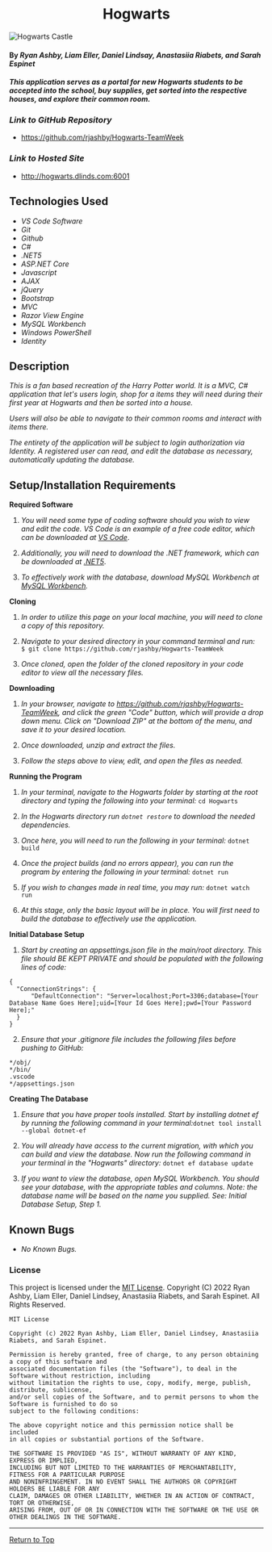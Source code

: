 <h1 align="center">Hogwarts</h1>

![Hogwarts Castle](https://static.onecms.io/wp-content/uploads/sites/6/2018/07/hogwarts1-2000.jpg)

#### By _**Ryan Ashby, Liam Eller, Daniel Lindsay, Anastasiia Riabets, and Sarah Espinet**_ 

#### _This application serves as a portal for new Hogwarts students to be accepted into the school, buy supplies, get sorted into the respective houses, and explore their common room._

### _Link to GitHub Repository_

* https://github.com/rjashby/Hogwarts-TeamWeek

### _Link to Hosted Site_

* http://hogwarts.dlinds.com:6001

## Technologies Used 

* _VS Code Software_
* _Git_
* _Github_
* _C#_
* _.NET5_
* _ASP.NET Core_
* _Javascript_
* _AJAX_
* _jQuery_
* _Bootstrap_
* _MVC_
* _Razor View Engine_
* _MySQL Workbench_
* _Windows PowerShell_
* _Identity_

## Description 

_This is a fan based recreation of the Harry Potter world. It is a MVC, C# application that let's users login, shop for a items they will need during their first year at Hogwarts and then be sorted into a house._

_Users will also be able to navigate to their common rooms and interact with items there._

_The entirety of the application will be subject to login authorization via Identity. A registered user can read, and edit the database as necessary, automatically updating the database._
 
## Setup/Installation Requirements 

**Required Software**

1) _You will need some type of coding software should you wish to view and edit the code. VS Code is an example of a free code editor, which can be downloaded at [VS Code](https://code.visualstudio.com/)_.

2) _Additionally, you will need to download the .NET framework, which can be downloaded at [.NET5](https://dotnet.microsoft.com/en-us/download/dotnet/5.0)_.

3) _To effectively work with the database, download MySQL Workbench at [MySQL Workbench](https://dev.mysql.com/downloads/workbench/)._


**Cloning**

1) _In order to utilize this page on your local machine, you will need to clone a copy of this repository._

2) _Navigate to your desired directory in your command terminal and run:_ ``` $ git clone https://github.com/rjashby/Hogwarts-TeamWeek```

3) _Once cloned, open the folder of the cloned repository in your code editor to view all the necessary files._


**Downloading**

1) _In your browser, navigate to https://github.com/rjashby/Hogwarts-TeamWeek, and click the green "Code" button, which will provide a drop down menu. Click on "Download ZIP" at the bottom of the menu, and save it to your desired location._

2) _Once downloaded, unzip and extract the files._

3) _Follow the steps above to view, edit, and open the files as needed._


**Running the Program**

1) _In your terminal, navigate to the Hogwarts folder by starting at the root directory and typing the following into your terminal:_ ```cd Hogwarts```

2) _In the Hogwarts directory run ```dotnet restore``` to download the needed dependencies._

3) _Once here, you will need to run the following in your terminal:_ ```dotnet build```

4) _Once the project builds (and no errors appear), you can run the program by entering the following in your terminal:_ ```dotnet run```

5) _If you wish to changes made in real time, you may run:_ ```dotnet watch run```

6) _At this stage, only the basic layout will be in place. You will first need to build the database to effectively use the application._


**Initial Database Setup** 

1) _Start by creating an appsettings.json file in the main/root directory. This file should BE KEPT PRIVATE and should be populated with the following lines of code:_

```
{
  "ConnectionStrings": {
      "DefaultConnection": "Server=localhost;Port=3306;database=[Your Database Name Goes Here];uid=[Your Id Goes Here];pwd=[Your Password Here];"
  }
}
```
2) _Ensure that your .gitignore file includes the following files before pushing to GitHub:_

``` 
*/obj/
*/bin/
.vscode
*/appsettings.json
```

**Creating The Database**

1) _Ensure that you have proper tools installed. Start by installing dotnet ef by running the following command in your terminal:_```dotnet tool install --global dotnet-ef```

2) _You will already have access to the current migration, with which you can build and view the database. Now run the following command in your terminal in the "Hogwarts" directory:_ ```dotnet ef database update```

3) _If you want to view the database, open MySQL Workbench. You should see your database, with the appropriate tables and columns. Note: the database name will be based on the name you supplied. See: Initial Database Setup, Step 1._

## Known Bugs 

* _No Known Bugs._  

### License

This project is licensed under the [MIT License](https://opensource.org/licenses/MIT). Copyright (C) 2022 Ryan Ashby, Liam Eller, Daniel Lindsey, Anastasiia Riabets, and Sarah Espinet. All Rights Reserved.

```
MIT License

Copyright (c) 2022 Ryan Ashby, Liam Eller, Daniel Lindsey, Anastasiia Riabets, and Sarah Espinet.

Permission is hereby granted, free of charge, to any person obtaining a copy of this software and 
associated documentation files (the "Software"), to deal in the Software without restriction, including 
without limitation the rights to use, copy, modify, merge, publish, distribute, sublicense, 
and/or sell copies of the Software, and to permit persons to whom the Software is furnished to do so 
subject to the following conditions:

The above copyright notice and this permission notice shall be included 
in all copies or substantial portions of the Software.

THE SOFTWARE IS PROVIDED "AS IS", WITHOUT WARRANTY OF ANY KIND, EXPRESS OR IMPLIED, 
INCLUDING BUT NOT LIMITED TO THE WARRANTIES OF MERCHANTABILITY, FITNESS FOR A PARTICULAR PURPOSE 
AND NONINFRINGEMENT. IN NO EVENT SHALL THE AUTHORS OR COPYRIGHT HOLDERS BE LIABLE FOR ANY 
CLAIM, DAMAGES OR OTHER LIABILITY, WHETHER IN AN ACTION OF CONTRACT, TORT OR OTHERWISE, 
ARISING FROM, OUT OF OR IN CONNECTION WITH THE SOFTWARE OR THE USE OR OTHER DEALINGS IN THE SOFTWARE.
```

------------------------------

<a href="#">Return to Top</a>
